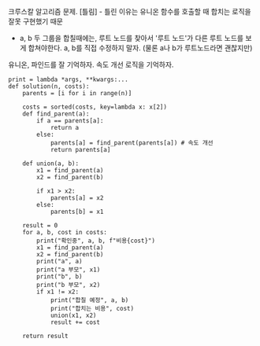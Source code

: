 크루스칼 알고리즘 문제.
[틀림] - 틀린 이유는 유니온 함수를 호출할 때 합치는 로직을 잘못 구현했기 때문
- a, b 두 그룹을 합칠때에는, 루트 노드를 찾아서 '루트 노드'가 다른 루트 노드를 보게 합쳐야한다. a, b를 직접 수정하지 말자. (물론 a나 b가 루트노드라면 괜찮지만)

유니온, 파인드를 잘 기억하자.
속도 개선 로직을 기억하자.


```
print = lambda *args, **kwargs:...
def solution(n, costs):
    parents = [i for i in range(n)]
    
    costs = sorted(costs, key=lambda x: x[2])
    def find_parent(a):
        if a == parents[a]:
            return a
        else:
            parents[a] = find_parent(parents[a]) # 속도 개선
            return parents[a]
    
    def union(a, b):
        x1 = find_parent(a)
        x2 = find_parent(b)
        
        if x1 > x2:
            parents[a] = x2
        else:
            parents[b] = x1
    
    result = 0
    for a, b, cost in costs:
        print("확인중", a, b, f"비용{cost}")
        x1 = find_parent(a)
        x2 = find_parent(b)
        print("a", a)
        print("a 부모", x1)
        print("b", b)
        print("b 부모", x2)
        if x1 != x2:
            print("합칠 예정", a, b)
            print("합치는 비용", cost)
            union(x1, x2)
            result += cost
            
    return result
```